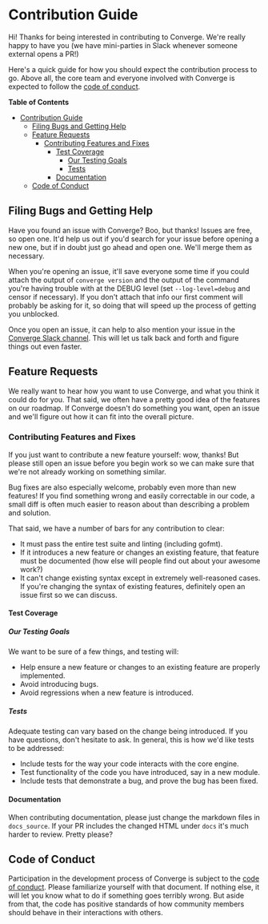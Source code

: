 # Contribution Guide

Hi! Thanks for being interested in contributing to Converge. We're really happy
to have you (we have mini-parties in Slack whenever someone external opens a
PR!)

Here's a quick guide for how you should expect the contribution process to go.
Above all, the core team and everyone involved with Converge is expected to
follow the [code of conduct](CODE_OF_CONDUCT.md).

<!-- markdown-toc start - Don't edit this section. Run M-x markdown-toc-generate-toc again -->
**Table of Contents**

- [Contribution Guide](#contribution-guide)
    - [Filing Bugs and Getting Help](#filing-bugs-and-getting-help)
    - [Feature Requests](#feature-requests)
        - [Contributing Features and Fixes](#contributing-features-and-fixes)
            - [Test Coverage](#test-coverage)
                - [Our Testing Goals](#our-testing-goals)
                - [Tests](#tests)
            - [Documentation](#documentation)
    - [Code of Conduct](#code-of-conduct)

<!-- markdown-toc end -->

## Filing Bugs and Getting Help

Have you found an issue with Converge? Boo, but thanks! Issues are free, so open
one. It'd help us out if you'd search for your issue before opening a new one,
but if in doubt just go ahead and open one. We'll merge them as necessary.

When you're opening an issue, it'll save everyone some time if you could attach
the output of `converge version` and the output of the command you're having
trouble with at the DEBUG level (set `--log-level=debug` and censor if
necessary). If you don't attach that info our first comment will probably be
asking for it, so doing that will speed up the process of getting you unblocked.

Once you open an issue, it can help to also mention your issue in
the [Converge Slack channel](http://converge-slack.aster.is). This will let us
talk back and forth and figure things out even faster.

## Feature Requests

We really want to hear how you want to use Converge, and what you think it could
do for you. That said, we often have a pretty good idea of the features on our
roadmap. If Converge doesn't do something you want, open an issue and we'll
figure out how it can fit into the overall picture.

### Contributing Features and Fixes

If you just want to contribute a new feature yourself: wow, thanks! But please
still open an issue before you begin work so we can make sure that we're not
already working on something similar.

Bug fixes are also especially welcome, probably even more than new features! If
you find something wrong and easily correctable in our code, a small diff is
often much easier to reason about than describing a problem and solution.

That said, we have a number of bars for any contribution to clear:

- It must pass the entire test suite and linting (including gofmt).
- If it introduces a new feature or changes an existing feature, that feature
  must be documented (how else will people find out about your awesome work?)
- It can't change existing syntax except in extremely well-reasoned cases. If
  you're changing the syntax of existing features, definitely open an issue
  first so we can discuss.

#### Test Coverage

##### Our Testing Goals

We want to be sure of a few things, and testing will:

- Help ensure a new feature or changes to an existing feature are properly
  implemented.
- Avoid introducing bugs.
- Avoid regressions when a new feature is introduced.

##### Tests

Adequate testing can vary based on the change being introduced. If you have
questions, don't hesitate to ask. In general, this is how we'd like tests to be
addressed:

- Include tests for the way your code interacts with the core engine.
- Test functionality of the code you have introduced, say in a new module.
- Include tests that demonstrate a bug, and prove the bug has been fixed.

#### Documentation

When contributing documentation, please just change the markdown files in
`docs_source`. If your PR includes the changed HTML under `docs` it's much
harder to review. Pretty please?

## Code of Conduct

Participation in the development process of Converge is subject to
the [code of conduct](CODE_OF_CONDUCT.md). Please familiarize yourself with that
document. If nothing else, it will let you know what to do if something goes
terribly wrong. But aside from that, the code has positive standards of how
community members should behave in their interactions with others.
